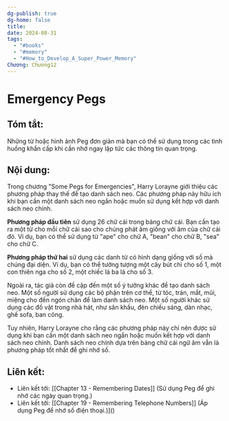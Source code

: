 ```yaml
---
dg-publish: true
dg-home: false
title: 
date: 2024-08-31
tags:
  - "#books"
  - "#memory"
  - "#How_to_Develop_A_Super_Power_Memory"
Chương: Chương12
---
```

# Emergency Pegs
## Tóm tắt:
Những từ hoặc hình ảnh Peg đơn giản mà bạn có thể sử dụng trong các tình huống khẩn cấp khi cần nhớ ngay lập tức các thông tin quan trọng.

## Nội dung:
Trong chương "Some Pegs for Emergencies", Harry Lorayne giới thiệu các phương pháp thay thế để tạo danh sách neo. Các phương pháp này hữu ích khi bạn cần một danh sách neo ngắn hoặc muốn sử dụng kết hợp với danh sách neo chính.

**Phương pháp đầu tiên** sử dụng 26 chữ cái trong bảng chữ cái. Bạn cần tạo ra một từ cho mỗi chữ cái sao cho chúng phát âm giống với âm của chữ cái đó. Ví dụ, bạn có thể sử dụng từ "ape" cho chữ A, "bean" cho chữ B, "sea" cho chữ C.

**Phương pháp thứ hai** sử dụng các danh từ có hình dạng giống với số mà chúng đại diện. Ví dụ, bạn có thể tưởng tượng một cây bút chì cho số 1, một con thiên nga cho số 2, một chiếc lá ba lá cho số 3.

Ngoài ra, tác giả còn đề cập đến một số ý tưởng khác để tạo danh sách neo. Một số người sử dụng các bộ phận trên cơ thể, từ tóc, trán, mắt, mũi, miệng cho đến ngón chân để làm danh sách neo. Một số người khác sử dụng các đồ vật trong nhà hát, như sân khấu, đèn chiếu sáng, dàn nhạc, ghế sofa, ban công.

Tuy nhiên, Harry Lorayne cho rằng các phương pháp này chỉ nên được sử dụng khi bạn cần một danh sách neo ngắn hoặc muốn kết hợp với danh sách neo chính. Danh sách neo chính dựa trên bảng chữ cái ngữ âm vẫn là phương pháp tốt nhất để ghi nhớ số.
## **Liên kết**:
- Liên kết tới: [[Chapter 13 - Remembering Dates]] (Sử dụng Peg để ghi nhớ các ngày quan trọng.)
- Liên kết tới: [[Chapter 19 - Remembering Telephone Numbers]] (Áp dụng Peg để nhớ số điện thoại.)]()